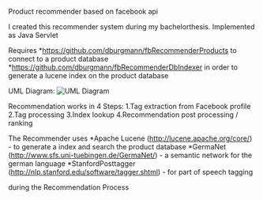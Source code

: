 Product recommender based on facebook api

I created this recommender system during my bachelorthesis. Implemented as Java Servlet

Requires
*https://github.com/dburgmann/fbRecommenderProducts to connect to a product database
*https://github.com/dburgmann/fbRecommenderDbIndexer in order to generate a lucene index on the product database

UML Diagram:
![UML Diagram](https://github.com/dburgmann/fbRecommender/blob/master/UML.png)

Recommendation works in 4 Steps:
1.Tag extraction from Facebook profile
2.Tag processing
3.Index lookup
4.Recommendation post processing / ranking

The Recommender uses
*Apache Lucene (http://lucene.apache.org/core/) - to generate a index and search the product database
*GermaNet (http://www.sfs.uni-tuebingen.de/GermaNet/) - a semantic network for the german language
*StanfordPosttagger (http://nlp.stanford.edu/software/tagger.shtml) - for part of speech tagging

during the Recommendation Process
